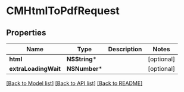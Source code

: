 # CMHtmlToPdfRequest

## Properties
Name | Type | Description | Notes
------------ | ------------- | ------------- | -------------
**html** | **NSString*** |  | [optional] 
**extraLoadingWait** | **NSNumber*** |  | [optional] 

[[Back to Model list]](../README.md#documentation-for-models) [[Back to API list]](../README.md#documentation-for-api-endpoints) [[Back to README]](../README.md)


